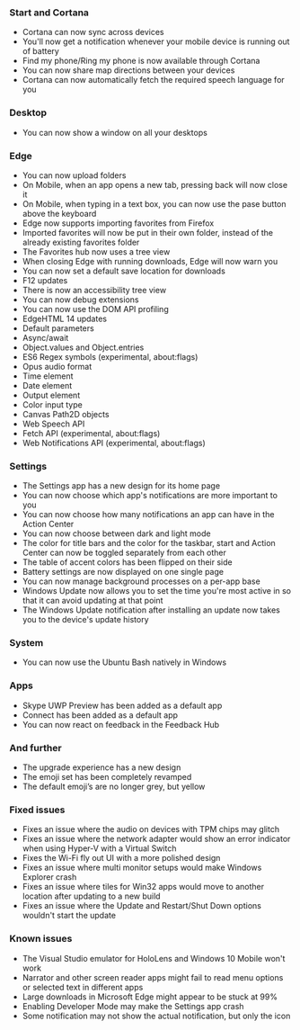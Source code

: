 ### Start and Cortana
- Cortana can now sync across devices
 - You'll now get a notification whenever your mobile device is running out of battery
 - Find my phone/Ring my phone is now available through Cortana
 - You can now share map directions between your devices
- Cortana can now automatically fetch the required speech language for you

### Desktop
- You can now show a window on all your desktops

### Edge
- You can now upload folders
- On Mobile, when an app opens a new tab, pressing back will now close it
- On Mobile, when typing in a text box, you can now use the pase button above the keyboard
- Edge now supports importing favorites from Firefox
- Imported favorites will now be put in their own folder, instead of the already existing favorites folder
- The Favorites hub now uses a tree view
- When closing Edge with running downloads, Edge will now warn you
- You can now set a default save location for downloads
- F12 updates
 - There is now an accessibility tree view
 - You can now debug extensions
 - You can now use the DOM API profiling
- EdgeHTML 14 updates
 - Default parameters
 - Async/await
 - Object.values and Object.entries
 - ES6 Regex symbols (experimental, about:flags)
 - Opus audio format
 - Time element
 - Date element
 - Output element
 - Color input type
 - Canvas Path2D objects
 - Web Speech API
 - Fetch API (experimental, about:flags)
 - Web Notifications API (experimental, about:flags)

### Settings
- The Settings app has a new design for its home page
- You can now choose which app's notifications are more important to you
- You can now choose how many notifications an app can have in the Action Center
- You can now choose between dark and light mode
- The color for title bars and the color for the taskbar, start and Action Center can now be toggled separately from each other
- The table of accent colors has been flipped on their side
- Battery settings are now displayed on one single page
- You can now manage background processes on a per-app base
- Windows Update now allows you to set the time you're most active in so that it can avoid updating at that point
- The Windows Update notification after installing an update now takes you to the device's update history

### System
- You can now use the Ubuntu Bash natively in Windows

### Apps
- Skype UWP Preview has been added as a default app
- Connect has been added as a default app
- You can now react on feedback in the Feedback Hub

### And further
- The upgrade experience has a new design
- The emoji set has been completely revamped
- The default emoji’s are no longer grey, but yellow

### Fixed issues
- Fixes an issue where the audio on devices with TPM chips may glitch
- Fixes an issue where the network adapter would show an error indicator when using Hyper-V with a Virtual Switch
- Fixes the Wi-Fi fly out UI with a more polished design
- Fixes an issue where multi monitor setups would make Windows Explorer crash
- Fixes an issue where tiles for Win32 apps would move to another location after updating to a new build
- Fixes an issue where the Update and Restart/Shut Down options wouldn't start the update

### Known issues
- The Visual Studio emulator for HoloLens and Windows 10 Mobile won't work
- Narrator and other screen reader apps might fail to read menu options or selected text in different apps
- Large downloads in Microsoft Edge might appear to be stuck at 99%
- Enabling Developer Mode may make the Settings app crash
- Some notification may not show the actual notification, but only the icon